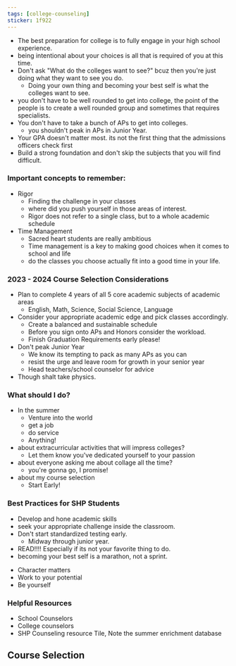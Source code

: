 ```yaml
---
tags: [college-counseling]
sticker: 1f922
---
```


* The best preparation for college is to fully engage in your high school experience.
* being intentional about your choices is all that is required of you at this time.
* Don't ask "What do the colleges want to see?" bcuz then you're just doing what they want to see you do.
	* Doing your own thing and becoming your best self is what the colleges want to see.
* you don't have to be well rounded to get into college, the point of the people is to create a well rounded group and sometimes that requires specialists.
* You don't have to take a bunch of APs to get into colleges.
	* you shouldn't peak in APs in Junior Year.
* Your GPA doesn't matter most. its not the first thing that the admissions officers check first
* Build a strong foundation and don't skip the subjects that you will find difficult.


### Important concepts to remember:
* Rigor
	* Finding the challenge in your classes
	* where did you push yourself in those areas of interest.
	* Rigor does not refer to a single class, but to a whole academic schedule
* Time Management
	* Sacred heart students are really ambitious
	* Time management is a key to making good choices when it comes to school and life
	* do the classes you choose actually fit into a good time in your life.

### 2023 - 2024 Course Selection Considerations
* Plan to complete 4 years of all 5 core academic subjects of academic areas
	* English, Math, Science, Social Science, Language
* Consider your appropriate academic edge and pick classes accordingly.
	* Create a balanced and sustainable schedule
	* Before you sign onto APs and Honors consider the workload.
	* Finish Graduation Requirements early please!
* Don't peak Junior Year
	* We know its tempting to pack as many APs as you can
	* resist the urge and leave room for growth in your senior year
	* Head teachers/school counselor for advice
* Though shalt take physics.

### What should I do?
* In the summer
	* Venture into the world
	* get a job
	* do service
	* Anything!
* about extracurricular activities that will impress colleges?
	* Let them know you've dedicated yourself to your passion
* about everyone asking me about collage all the time?
	* you're gonna go, I promise!
* about my course selection
	* Start Early!

### Best Practices for SHP Students
* Develop and hone academic skills
* seek your appropriate challenge inside the classroom.
* Don't start standardized testing early.
	* Midway through junior year.
* READ!!!! Especially if its not your favorite thing to do.
* becoming your best self is a marathon, not a sprint.

- Character matters
- Work to your potential
- Be yourself

### Helpful Resources
* School Counselors
* College counselors
* SHP Counseling resource Tile, Note the summer enrichment database

## Course Selection

